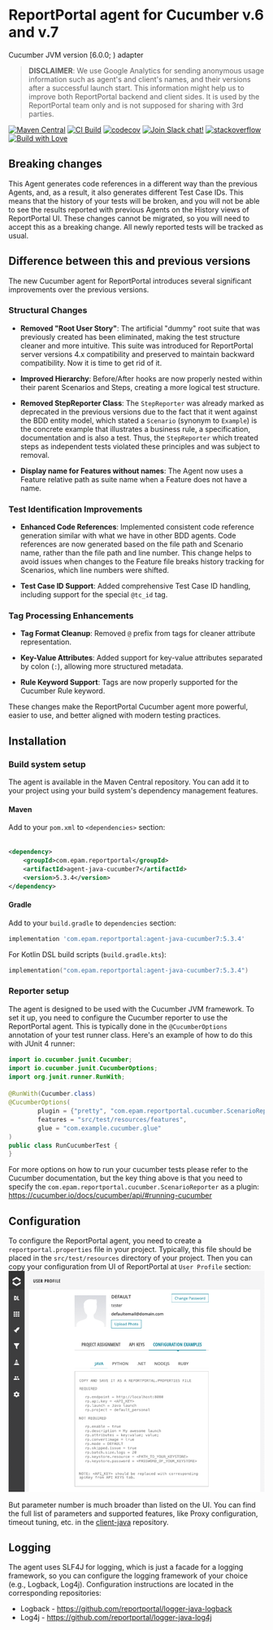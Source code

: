 # ReportPortal agent for Cucumber v.6 and v.7

Cucumber JVM version [6.0.0; ) adapter

> **DISCLAIMER**: We use Google Analytics for sending anonymous usage information such as agent's and client's names,
> and their versions after a successful launch start. This information might help us to improve both ReportPortal
> backend and client sides. It is used by the ReportPortal team only and is not supposed for sharing with 3rd parties.

[![Maven Central](https://img.shields.io/maven-central/v/com.epam.reportportal/agent-java-cucumber7.svg?label=Maven%20Central)](https://central.sonatype.com/artifact/com.epam.reportportal/agent-java-cucumber7)
[![CI Build](https://github.com/reportportal/agent-java-cucumber7/actions/workflows/ci.yml/badge.svg)](https://github.com/reportportal/agent-java-cucumber7/actions/workflows/ci.yml)
[![codecov](https://codecov.io/gh/reportportal/agent-java-cucumber7/graph/badge.svg?token=NS72PTFF9C)](https://codecov.io/gh/reportportal/agent-java-cucumber7)
[![Join Slack chat!](https://img.shields.io/badge/slack-join-brightgreen.svg)](https://slack.epmrpp.reportportal.io/)
[![stackoverflow](https://img.shields.io/badge/reportportal-stackoverflow-orange.svg?style=flat)](http://stackoverflow.com/questions/tagged/reportportal)
[![Build with Love](https://img.shields.io/badge/build%20with-❤%EF%B8%8F%E2%80%8D-lightgrey.svg)](http://reportportal.io?style=flat)

## Breaking changes

This Agent generates code references in a different way than the previous Agents, and, as a result, it also generates
different Test Case IDs. This means that the history of your tests will be broken, and you will not be able to see the
results reported with previous Agents on the History views of ReportPortal UI. These changes cannot be migrated, so you
will need to accept this as a breaking change. All newly reported tests will be tracked as usual.

## Difference between this and previous versions

The new Cucumber agent for ReportPortal introduces several significant improvements over the previous versions.

### Structural Changes

- **Removed "Root User Story"**: The artificial "dummy" root suite that was previously created has been eliminated,
  making the test structure cleaner and more intuitive. This suite was introduced for ReportPortal server versions 4.x
  compatibility and preserved to maintain backward compatibility. Now it is time to get rid of it.

- **Improved Hierarchy**: Before/After hooks are now properly nested within their parent Scenarios and Steps, creating a
  more logical test structure.

- **Removed StepReporter Class**: The `StepReporter` was already marked as deprecated in the previous versions due to
  the fact that it went against the BDD entity model, which stated a `Scenario` (synonym to `Example`) is the concrete
  example that illustrates a business rule, a specification, documentation and is also a test. Thus, the `StepReporter`
  which treated steps as independent tests violated these principles and was subject to removal.

- **Display name for Features without names**: The Agent now uses a Feature relative path as suite name when a Feature
  does not have a name.

### Test Identification Improvements

- **Enhanced Code References**: Implemented consistent code reference generation similar with what we have in other BDD
  agents. Code references are now generated based on the file path and Scenario name, rather than the file path and
  line number. This change helps to avoid issues when changes to the Feature file breaks history tracking for Scenarios,
  which line numbers were shifted.

- **Test Case ID Support**: Added comprehensive Test Case ID handling, including support for the special `@tc_id` tag.

### Tag Processing Enhancements

- **Tag Format Cleanup**: Removed `@` prefix from tags for cleaner attribute representation.

- **Key-Value Attributes**: Added support for key-value attributes separated by colon (`:`), allowing more structured
  metadata.

- **Rule Keyword Support**: Tags are now properly supported for the Cucumber Rule keyword.

These changes make the ReportPortal Cucumber agent more powerful, easier to use, and better aligned with modern testing
practices.

## Installation

### Build system setup

The agent is available in the Maven Central repository. You can add it to your project using your build system's
dependency management features.

#### Maven

Add to your `pom.xml` to `<dependencies>` section:

```xml

<dependency>
    <groupId>com.epam.reportportal</groupId>
    <artifactId>agent-java-cucumber7</artifactId>
    <version>5.3.4</version>
</dependency>
```

#### Gradle

Add to your `build.gradle` to `dependencies` section:

```groovy
implementation 'com.epam.reportportal:agent-java-cucumber7:5.3.4'
```

For Kotlin DSL build scripts (`build.gradle.kts`):

```kotlin
implementation("com.epam.reportportal:agent-java-cucumber7:5.3.4")
```

### Reporter setup

The agent is designed to be used with the Cucumber JVM framework. To set it up, you need to configure the Cucumber
reporter to use the ReportPortal agent. This is typically done in the `@CucumberOptions` annotation of your test runner
class. Here's an example of how to do this with JUnit 4 runner:

```java
import io.cucumber.junit.Cucumber;
import io.cucumber.junit.CucumberOptions;
import org.junit.runner.RunWith;

@RunWith(Cucumber.class)
@CucumberOptions(
        plugin = {"pretty", "com.epam.reportportal.cucumber.ScenarioReporter"},
        features = "src/test/resources/features",
        glue = "com.example.cucumber.glue"
)
public class RunCucumberTest {
}
```

For more options on how to run your cucumber tests please refer to the Cucumber documentation, but the key thing above
is that you need to specify the `com.epam.reportportal.cucumber.ScenarioReporter` as a plugin:
https://cucumber.io/docs/cucumber/api/#running-cucumber

## Configuration
To configure the ReportPortal agent, you need to create a `reportportal.properties` file in your project. Typically,
this file should be placed in the `src/test/resources` directory of your project. Then you can copy your configuration
from UI of ReportPortal at `User Profile` section:
![Profile](screenshot.png)

But parameter number is much broader than listed on the UI. You can find the full list of parameters and supported
features, like Proxy configuration, timeout tuning, etc. in the
[client-java](https://github.com/reportportal/client-java) repository.

## Logging
The agent uses SLF4J for logging, which is just a facade for a logging framework, so you can configure the logging
framework of your choice (e.g., Logback, Log4j). Configuration instructions are located in the corresponding
repositories:
- Logback - https://github.com/reportportal/logger-java-logback
- Log4j - https://github.com/reportportal/logger-java-log4j
